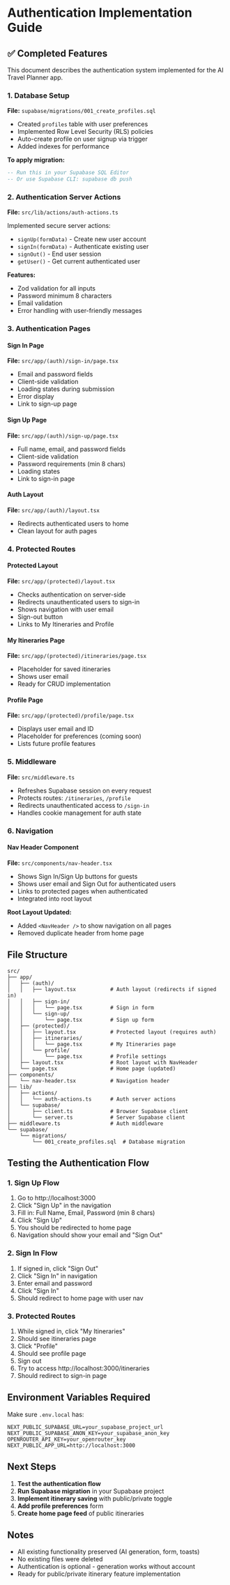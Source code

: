 # Authentication Implementation Guide

## ✅ Completed Features

This document describes the authentication system implemented for the AI Travel Planner app.

### 1. Database Setup

**File:** `supabase/migrations/001_create_profiles.sql`

- Created `profiles` table with user preferences
- Implemented Row Level Security (RLS) policies
- Auto-create profile on user signup via trigger
- Added indexes for performance

**To apply migration:**
```sql
-- Run this in your Supabase SQL Editor
-- Or use Supabase CLI: supabase db push
```

### 2. Authentication Server Actions

**File:** `src/lib/actions/auth-actions.ts`

Implemented secure server actions:
- `signUp(formData)` - Create new user account
- `signIn(formData)` - Authenticate existing user
- `signOut()` - End user session
- `getUser()` - Get current authenticated user

**Features:**
- Zod validation for all inputs
- Password minimum 8 characters
- Email validation
- Error handling with user-friendly messages

### 3. Authentication Pages

#### Sign In Page
**File:** `src/app/(auth)/sign-in/page.tsx`

- Email and password fields
- Client-side validation
- Loading states during submission
- Error display
- Link to sign-up page

#### Sign Up Page
**File:** `src/app/(auth)/sign-up/page.tsx`

- Full name, email, and password fields
- Client-side validation
- Password requirements (min 8 chars)
- Loading states
- Link to sign-in page

#### Auth Layout
**File:** `src/app/(auth)/layout.tsx`

- Redirects authenticated users to home
- Clean layout for auth pages

### 4. Protected Routes

#### Protected Layout
**File:** `src/app/(protected)/layout.tsx`

- Checks authentication on server-side
- Redirects unauthenticated users to sign-in
- Shows navigation with user email
- Sign-out button
- Links to My Itineraries and Profile

#### My Itineraries Page
**File:** `src/app/(protected)/itineraries/page.tsx`

- Placeholder for saved itineraries
- Shows user email
- Ready for CRUD implementation

#### Profile Page
**File:** `src/app/(protected)/profile/page.tsx`

- Displays user email and ID
- Placeholder for preferences (coming soon)
- Lists future profile features

### 5. Middleware

**File:** `src/middleware.ts`

- Refreshes Supabase session on every request
- Protects routes: `/itineraries`, `/profile`
- Redirects unauthenticated access to `/sign-in`
- Handles cookie management for auth state

### 6. Navigation

#### Nav Header Component
**File:** `src/components/nav-header.tsx`

- Shows Sign In/Sign Up buttons for guests
- Shows user email and Sign Out for authenticated users
- Links to protected pages when authenticated
- Integrated into root layout

**Root Layout Updated:**
- Added `<NavHeader />` to show navigation on all pages
- Removed duplicate header from home page

## File Structure

```
src/
├── app/
│   ├── (auth)/
│   │   ├── layout.tsx           # Auth layout (redirects if signed in)
│   │   ├── sign-in/
│   │   │   └── page.tsx         # Sign in form
│   │   └── sign-up/
│   │       └── page.tsx         # Sign up form
│   ├── (protected)/
│   │   ├── layout.tsx           # Protected layout (requires auth)
│   │   ├── itineraries/
│   │   │   └── page.tsx         # My Itineraries page
│   │   └── profile/
│   │       └── page.tsx         # Profile settings
│   ├── layout.tsx               # Root layout with NavHeader
│   └── page.tsx                 # Home page (updated)
├── components/
│   └── nav-header.tsx           # Navigation header
├── lib/
│   ├── actions/
│   │   └── auth-actions.ts      # Auth server actions
│   └── supabase/
│       ├── client.ts            # Browser Supabase client
│       └── server.ts            # Server Supabase client
├── middleware.ts                # Auth middleware
└── supabase/
    └── migrations/
        └── 001_create_profiles.sql  # Database migration
```

## Testing the Authentication Flow

### 1. Sign Up Flow
1. Go to http://localhost:3000
2. Click "Sign Up" in the navigation
3. Fill in: Full Name, Email, Password (min 8 chars)
4. Click "Sign Up"
5. You should be redirected to home page
6. Navigation should show your email and "Sign Out"

### 2. Sign In Flow
1. If signed in, click "Sign Out"
2. Click "Sign In" in navigation
3. Enter email and password
4. Click "Sign In"
5. Should redirect to home page with user nav

### 3. Protected Routes
1. While signed in, click "My Itineraries"
2. Should see itineraries page
3. Click "Profile"
4. Should see profile page
5. Sign out
6. Try to access http://localhost:3000/itineraries
7. Should redirect to sign-in page

## Environment Variables Required

Make sure `.env.local` has:

```env
NEXT_PUBLIC_SUPABASE_URL=your_supabase_project_url
NEXT_PUBLIC_SUPABASE_ANON_KEY=your_supabase_anon_key
OPENROUTER_API_KEY=your_openrouter_key
NEXT_PUBLIC_APP_URL=http://localhost:3000
```

## Next Steps

1. **Test the authentication flow**
2. **Run Supabase migration** in your Supabase project
3. **Implement itinerary saving** with public/private toggle
4. **Add profile preferences** form
5. **Create home page feed** of public itineraries

## Notes

- All existing functionality preserved (AI generation, form, toasts)
- No existing files were deleted
- Authentication is optional - generation works without account
- Ready for public/private itinerary feature implementation

